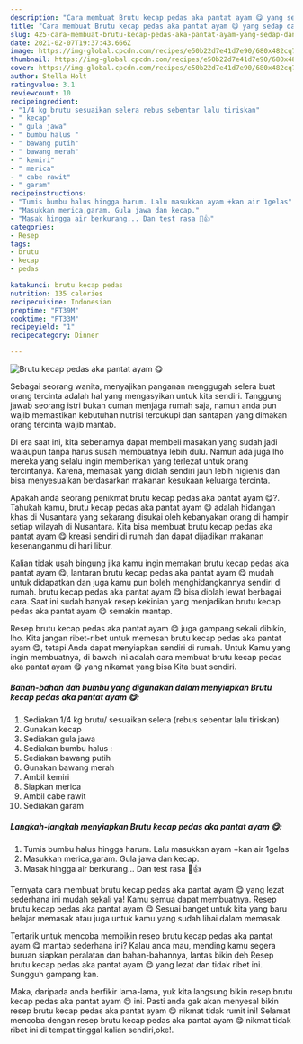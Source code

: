 ```yaml
---
description: "Cara membuat Brutu kecap pedas aka pantat ayam 😋 yang sedap dan Mudah Dibuat"
title: "Cara membuat Brutu kecap pedas aka pantat ayam 😋 yang sedap dan Mudah Dibuat"
slug: 425-cara-membuat-brutu-kecap-pedas-aka-pantat-ayam-yang-sedap-dan-mudah-dibuat
date: 2021-02-07T19:37:43.666Z
image: https://img-global.cpcdn.com/recipes/e50b22d7e41d7e90/680x482cq70/brutu-kecap-pedas-aka-pantat-ayam-😋-foto-resep-utama.jpg
thumbnail: https://img-global.cpcdn.com/recipes/e50b22d7e41d7e90/680x482cq70/brutu-kecap-pedas-aka-pantat-ayam-😋-foto-resep-utama.jpg
cover: https://img-global.cpcdn.com/recipes/e50b22d7e41d7e90/680x482cq70/brutu-kecap-pedas-aka-pantat-ayam-😋-foto-resep-utama.jpg
author: Stella Holt
ratingvalue: 3.1
reviewcount: 10
recipeingredient:
- "1/4 kg brutu sesuaikan selera rebus sebentar lalu tiriskan"
- " kecap"
- " gula jawa"
- " bumbu halus "
- " bawang putih"
- " bawang merah"
- " kemiri"
- " merica"
- " cabe rawit"
- " garam"
recipeinstructions:
- "Tumis bumbu halus hingga harum. Lalu masukkan ayam +kan air 1gelas"
- "Masukkan merica,garam. Gula jawa dan kecap."
- "Masak hingga air berkurang... Dan test rasa 🙇👍"
categories:
- Resep
tags:
- brutu
- kecap
- pedas

katakunci: brutu kecap pedas 
nutrition: 135 calories
recipecuisine: Indonesian
preptime: "PT39M"
cooktime: "PT33M"
recipeyield: "1"
recipecategory: Dinner

---
```



![Brutu kecap pedas aka pantat ayam 😋](https://img-global.cpcdn.com/recipes/e50b22d7e41d7e90/680x482cq70/brutu-kecap-pedas-aka-pantat-ayam-😋-foto-resep-utama.jpg)

Sebagai seorang wanita, menyajikan panganan menggugah selera buat orang tercinta adalah hal yang mengasyikan untuk kita sendiri. Tanggung jawab seorang istri bukan cuman menjaga rumah saja, namun anda pun wajib memastikan kebutuhan nutrisi tercukupi dan santapan yang dimakan orang tercinta wajib mantab.

Di era  saat ini, kita sebenarnya dapat membeli masakan yang sudah jadi walaupun tanpa harus susah membuatnya lebih dulu. Namun ada juga lho mereka yang selalu ingin memberikan yang terlezat untuk orang tercintanya. Karena, memasak yang diolah sendiri jauh lebih higienis dan bisa menyesuaikan berdasarkan makanan kesukaan keluarga tercinta. 



Apakah anda seorang penikmat brutu kecap pedas aka pantat ayam 😋?. Tahukah kamu, brutu kecap pedas aka pantat ayam 😋 adalah hidangan khas di Nusantara yang sekarang disukai oleh kebanyakan orang di hampir setiap wilayah di Nusantara. Kita bisa membuat brutu kecap pedas aka pantat ayam 😋 kreasi sendiri di rumah dan dapat dijadikan makanan kesenanganmu di hari libur.

Kalian tidak usah bingung jika kamu ingin memakan brutu kecap pedas aka pantat ayam 😋, lantaran brutu kecap pedas aka pantat ayam 😋 mudah untuk didapatkan dan juga kamu pun boleh menghidangkannya sendiri di rumah. brutu kecap pedas aka pantat ayam 😋 bisa diolah lewat berbagai cara. Saat ini sudah banyak resep kekinian yang menjadikan brutu kecap pedas aka pantat ayam 😋 semakin mantap.

Resep brutu kecap pedas aka pantat ayam 😋 juga gampang sekali dibikin, lho. Kita jangan ribet-ribet untuk memesan brutu kecap pedas aka pantat ayam 😋, tetapi Anda dapat menyiapkan sendiri di rumah. Untuk Kamu yang ingin membuatnya, di bawah ini adalah cara membuat brutu kecap pedas aka pantat ayam 😋 yang nikamat yang bisa Kita buat sendiri.

<!--inarticleads1-->

##### Bahan-bahan dan bumbu yang digunakan dalam menyiapkan Brutu kecap pedas aka pantat ayam 😋:

1. Sediakan 1/4 kg brutu/ sesuaikan selera (rebus sebentar lalu tiriskan)
1. Gunakan  kecap
1. Sediakan  gula jawa
1. Sediakan  bumbu halus :
1. Sediakan  bawang putih
1. Gunakan  bawang merah
1. Ambil  kemiri
1. Siapkan  merica
1. Ambil  cabe rawit
1. Sediakan  garam




<!--inarticleads2-->

##### Langkah-langkah menyiapkan Brutu kecap pedas aka pantat ayam 😋:

1. Tumis bumbu halus hingga harum. Lalu masukkan ayam +kan air 1gelas
1. Masukkan merica,garam. Gula jawa dan kecap.
1. Masak hingga air berkurang... Dan test rasa 🙇👍




Ternyata cara membuat brutu kecap pedas aka pantat ayam 😋 yang lezat sederhana ini mudah sekali ya! Kamu semua dapat membuatnya. Resep brutu kecap pedas aka pantat ayam 😋 Sesuai banget untuk kita yang baru belajar memasak atau juga untuk kamu yang sudah lihai dalam memasak.

Tertarik untuk mencoba membikin resep brutu kecap pedas aka pantat ayam 😋 mantab sederhana ini? Kalau anda mau, mending kamu segera buruan siapkan peralatan dan bahan-bahannya, lantas bikin deh Resep brutu kecap pedas aka pantat ayam 😋 yang lezat dan tidak ribet ini. Sungguh gampang kan. 

Maka, daripada anda berfikir lama-lama, yuk kita langsung bikin resep brutu kecap pedas aka pantat ayam 😋 ini. Pasti anda gak akan menyesal bikin resep brutu kecap pedas aka pantat ayam 😋 nikmat tidak rumit ini! Selamat mencoba dengan resep brutu kecap pedas aka pantat ayam 😋 nikmat tidak ribet ini di tempat tinggal kalian sendiri,oke!.

